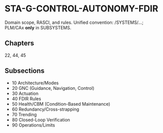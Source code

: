 # STA-G-CONTROL-AUTONOMY-FDIR

Domain scope, RASCI, and rules. Unified convention: /SYSTEMS/…; PLM/CAx **only** in SUBSYSTEMS.

## Chapters
22, 44, 45

## Subsections
- 10 Architecture/Modes
- 20 GNC (Guidance, Navigation, Control)
- 30 Actuation
- 40 FDIR Rules
- 50 Health/CBM (Condition-Based Maintenance)
- 60 Redundancy/Cross-strapping
- 70 Trending
- 80 Closed-Loop Verification
- 90 Operations/Limits
